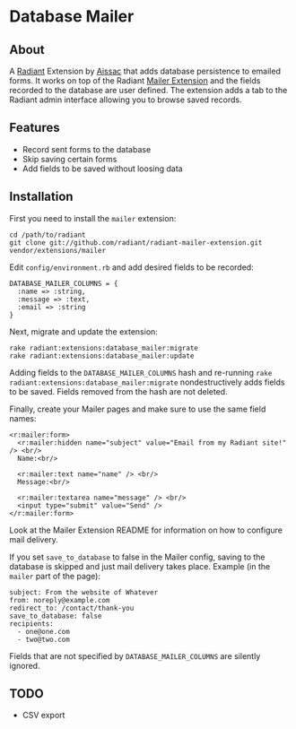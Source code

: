 Database Mailer
===

About
---

A [Radiant][rd] Extension by [Aissac][ai] that adds database persistence to emailed forms. It works on top of the Radiant [Mailer Extension][ma] and the fields recorded to the database are user defined. The extension adds a tab to the Radiant admin interface allowing you to browse saved records.

Features
---

* Record sent forms to the database
* Skip saving certain forms
* Add fields to be saved without loosing data

Installation
---

First you need to install the `mailer` extension:

    cd /path/to/radiant
    git clone git://github.com/radiant/radiant-mailer-extension.git vendor/extensions/mailer
    
Edit `config/environment.rb` and add desired fields to be recorded:

    DATABASE_MAILER_COLUMNS = {
      :name => :string,
      :message => :text,
      :email => :string
    }

Next, migrate and update the extension:

    rake radiant:extensions:database_mailer:migrate
    rake radiant:extensions:database_mailer:update

Adding fields to the `DATABASE_MAILER_COLUMNS` hash and re-running `rake radiant:extensions:database_mailer:migrate` nondestructively adds fields to be saved. Fields removed from the hash are not deleted.

Finally, create your Mailer pages and make sure to use the same field names:

    <r:mailer:form>
      <r:mailer:hidden name="subject" value="Email from my Radiant site!" /> <br/>
      Name:<br/>
      
      <r:mailer:text name="name" /> <br/>
      Message:<br/>
      
      <r:mailer:textarea name="message" /> <br/>
      <input type="submit" value="Send" />
    </r:mailer:form>
    
Look at the Mailer Extension README for information on how to configure mail delivery.

If you set `save_to_database` to false in the Mailer config, saving to the database is skipped and just mail delivery takes place. Example (in the `mailer` part of the page):

    subject: From the website of Whatever
    from: noreply@example.com
    redirect_to: /contact/thank-you
    save_to_database: false
    recipients:
      - one@one.com
      - two@two.com

Fields that are not specified by `DATABASE_MAILER_COLUMNS` are silently ignored.

TODO
---

* CSV export

[rd]: http://radiantcms.org/
[ai]: http://www.aissac.ro/
[ma]: http://github.com/radiant/radiant-mailer-extension